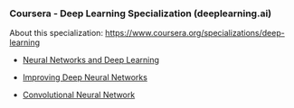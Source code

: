 
### Coursera - Deep Learning Specialization (deeplearning.ai)

About this specialization: https://www.coursera.org/specializations/deep-learning

* [Neural Networks and Deep Learning](https://github.com/JanelChumley/coursera_deep_learning_ai/tree/master/neural_networks_and_deep_learning)

* [Improving Deep Neural Networks](https://github.com/JanelChumley/coursera_deep_learning_ai/tree/master/hyperparameter_tuning_regularization_and_optimization)

* [Convolutional Neural Network](https://github.com/JanelChumley/coursera_deep_learning_ai/tree/master/convolutional_neural_networks)

